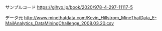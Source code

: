 サンプルコード
https://gihyo.jp/book/2020/978-4-297-11117-5

データ元
http://www.minethatdata.com/Kevin_Hillstrom_MineThatData_E-MailAnalytics_DataMiningChallenge_2008.03.20.csv
